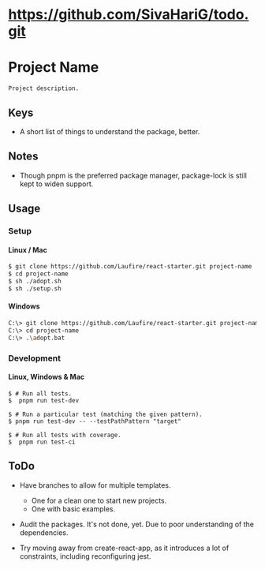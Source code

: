 # https://github.com/SivaHariG/todo.git

# Project Name

	Project description.

## Keys

* A short list of things to understand the package, better.

## Notes

* Though pnpm is the preferred package manager, package-lock is still kept to widen support.

## Usage
### Setup
#### Linux / Mac
```sh
$ git clone https://github.com/Laufire/react-starter.git project-name
$ cd project-name
$ sh ./adopt.sh
$ sh ./setup.sh
```

#### Windows
```sh
C:\> git clone https://github.com/Laufire/react-starter.git project-name
C:\> cd project-name
C:\> .\adopt.bat
```

### Development
#### Linux, Windows & Mac
```
$ # Run all tests.
$  pnpm run test-dev

$ # Run a particular test (matching the given pattern).
$ pnpm run test-dev -- --testPathPattern "target"

$ # Run all tests with coverage.
$  pnpm run test-ci
```

## ToDo

* Have branches to allow for multiple templates.
	* One for a clean one to start new projects.
	* One with basic examples.

* Audit the packages. It's not done, yet. Due to poor understanding of the dependencies.

* Try moving away from create-react-app, as it introduces a lot of constraints, including reconfiguring jest.
